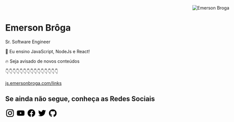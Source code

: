 # Emerson Brôga

Sr. Software Engineer

🌟 Eu ensino JavaScript, NodeJs e React!

🔥 Seja avisado de novos conteúdos

👇👇👇👇👇👇👇👇👇👇👇👇👇👇👇

[js.emersonbroga.com/links](https://js.emersonbroga.com/links)


## Se ainda não segue, conheça as Redes Sociais

[![instagram.com/emersonbrogadev](https://github.com/emersonbroga/social-media-snippets/blob/master/static/instagram.png?raw=true)](https://emersonbroga.com/instagram)
[![youtube.com/c/emersonbroga](https://github.com/emersonbroga/social-media-snippets/blob/master/static/youtube.png?raw=true)](https://emersonbroga.com/youtube)
[![facebook.com/emersonbrogadev](https://github.com/emersonbroga/social-media-snippets/blob/master/static/facebook.png?raw=true)](https://emersonbroga.com/facebook)
[![twitter.com/emersonbroga](https://github.com/emersonbroga/social-media-snippets/blob/master/static/twitter.png?raw=true)](https://emersonbroga.com/twitter)
[![github.com/emersonbroga](https://github.com/emersonbroga/social-media-snippets/blob/master/static/github.png?raw=true)](https://emersonbroga.com/github)
<p style="position: absolute; top: 20px; right: 20px;"><img src="https://emersonbroga.com/wp-content/uploads/2020/01/emersonbroga-smile.png" alt="Emerson Broga" /><p/>
